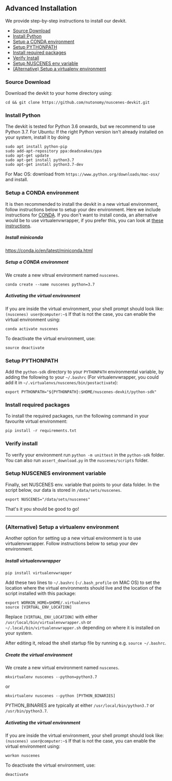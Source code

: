 
## Advanced Installation
We provide step-by-step instructions to install our devkit. 
- [Source Download](#source-download)
- [Install Python](#install-python)
- [Setup a CONDA environment](#setup-a-conda-environment)
- [Setup PYTHONPATH](#setup-pythonpath)
- [Install required packages](#install-required-packages)
- [Verify Install](#verify-install)
- [Setup NUSCENES env variable](#setup-nuscens-env-variable)
- [(Alternative) Setup a virtualenv environment](#(Alternative)-Setup-a-virtualenv-environment)


### Source Download

Download the devkit to your home directory using:
```
cd && git clone https://github.com/nutonomy/nuscenes-devkit.git
```
### Install Python

The devkit is tested for Python 3.6 onwards, but we recommend to use Python 3.7. For Ubuntu: If the right Python version isn't already installed on your system, install it by doing
```
sudo apt install python-pip
sudo add-apt-repository ppa:deadsnakes/ppa
sudo apt-get update
sudo apt-get install python3.7
sudo apt-get install python3.7-dev
```
For Mac OS: download from `https://www.python.org/downloads/mac-osx/` and install.

### Setup a CONDA environment
It is then recommended to install the devkit in a new virtual environment, follow instructions below to setup your dev environment.  Here we include instructions for [CONDA](https://docs.conda.io/projects/conda/en/latest/user-guide/tasks/manage-environments.html). If you don't want to install conda, an alternative would be to use virtualenvwrapper, if you prefer this, you can look at [these instructions](#alternative-setting-up-a-new-virtual-environment).

##### Install miniconda
https://conda.io/en/latest/miniconda.html

##### Setup a CONDA environment
We create a new vitrual environment named `nuscenes`.
```
conda create --name nuscenes python=3.7
```

##### Activating the virtual environment
If you are inside the virtual environment, your shell prompt should look like: `(nuscenes) user@computer:~$`
If that is not the case, you can enable the virtual environment using:
```
conda activate nuscenes 
```
To deactivate the virtual environment, use:
```
source deactivate
```
### Setup PYTHONPATH
Add the `python-sdk` directory to your `PYTHONPATH` environmental variable, by adding the 
following to your `~/.bashrc` (For virtualenvwrapper, you could add it in `~/.virtualenvs/nuscenes/bin/postactivate`):
```
export PYTHONPATH="${PYTHONPATH}:$HOME/nuscenes-devkit/python-sdk"
```

### Install required packages

To install the required packages, run the following command in your favourite virtual environment:
```
pip install -r requirements.txt
```

### Verify install
To verify your environment run `python -m unittest` in the `python-sdk` folder.
You can also run `assert_download.py` in the `nuscenes/scripts` folder.

### Setup NUSCENES environment variable

Finally, set NUSCENES env. variable that points to your data folder. In the script below, our data is stored in `/data/sets/nuscenes`.
```
export NUSCENES="/data/sets/nuscenes"
```

That's it you should be good to go!

-----
### (Alternative) Setup a virtualenv environment
Another option for setting up a new virtual environment is to use virtualenvwrapper.  Follow instructions below to setup your dev environment.

##### Install virtualenvwrapper
```
pip install virtualenvwrapper
```
Add these two lines to `~/.bashrc` (`~/.bash_profile` on MAC OS) to set the location where the virtual environments 
should live and the location of the script installed with this package:
```
export WORKON_HOME=$HOME/.virtualenvs
source [VIRTUAL_ENV_LOCATION]
```
Replace `[VIRTUAL_ENV_LOCATION]` with either `/usr/local/bin/virtualenvwrapper.sh` or `~/.local/bin/virtualenvwrapper.sh` 
depending on where it is installed on your system.

After editing it, reload the shell startup file by running e.g. `source ~/.bashrc`.

##### Create the virtual environment
We create a new virtual environment named `nuscenes`.
```
mkvirtualenv nuscenes --python=python3.7 
```
or
```
mkvirtualenv nuscenes --python [PYTHON_BINARIES] 
```
PYTHON_BINARIES are typically at either `/usr/local/bin/python3.7` or `/usr/bin/python3.7`.

##### Activating the virtual environment
If you are inside the virtual environment, your shell prompt should look like: `(nuscenes) user@computer:~$`
If that is not the case, you can enable the virtual environment using:
```
workon nuscenes
```
To deactivate the virtual environment, use:
```
deactivate
```
